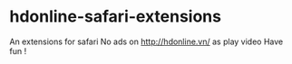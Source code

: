 # hdonline-safari-extensions
An extensions for safari
No ads on http://hdonline.vn/ as play video
Have fun !
